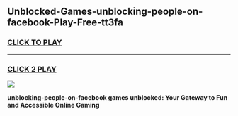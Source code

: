 
## Unblocked-Games-unblocking-people-on-facebook-Play-Free-tt3fa
<h3>
<a href="https://premium76.site?title=unblocking-people-on-facebook&ref=21A">CLICK TO PLAY</a></h3>
<hr>

<h3>
<a href="https://premium76.site?title=unblocking-people-on-facebook&ref=21A">CLICK 2 PLAY</a>
  
</h3>

<a href="https://premium76.site?title=unblocking-people-on-facebook&ref=21A"><img src="https://clearcache.store/games.png"></a>


**unblocking-people-on-facebook games unblocked: Your Gateway to Fun and Accessible Online Gaming**
